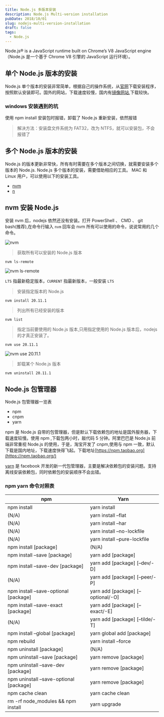 ```yaml
---
title: Node.js 多版本安装
description: Node.js Multi-version installation
pubDate: 2018/10/01
slug: nodejs-multi-version-installation
draft: false
tags:
  - Node.js
---
```


Node.js® is a JavaScript runtime built on Chrome’s V8 JavaScript engine（Node.js 是一个基于 Chrome V8 引擎的 JavaScript 运行环境）。

## 单个 Node.js 版本的安装

Node.js 单个版本的安装非常简单，根据自己的操作系统，从[官网](https://node.js.org/)下载安装程序，按照默认安装即可。国外的网站，下载速度较慢，国内有[镜像网站](http://node.js.cn/download/),下载较快。

### windows 安装遇到的坑

使用 npm install 安装包时报错，卸载了 Node.js 重新安装，依然报错

> 解决方法：安装盘文件系统为 FAT32，改为 NTFS，就可以安装包，不会报错了

## 多个 Node.js 版本的安装

Node.js 的版本更新非常快，所有有时需要在多个版本之间切换，就需要安装多个版本的 Node.js. Node.js 多个版本的安装，需要借助相应的工具。 MAC 和 Linux 用户，可以使用以下的安装工具。

- [nvm](https://github.com/creationix/nvm)
- [n](https://github.com/tj/n)

## nvm 安装 Node.js

安装 nvm 后，nodejs 依然还没有安装。打开 PowerShell 、 CMD 、 git bash(推荐),在命令行输入 `nvm` 回车会 nvm 所有可以使用的命令，说说常用的几个命令。

![nvm](@assets/images/nvm-help.png)

> 获取所有可以安装的 Node.js 版本

`nvm ls-remote`

![nvm ls-remote](@assets/images/nvm-list.png)

`LTS` 指最新稳定版本，`CURRENT` 指最新版本，一般安装 `LTS`

> 安装指定版本的 Node.js

`nvm install 20.11.1`

> 列出所有已经安装的版本

`nvm list`

> 指定当前要使用的 Node.js 版本,只用指定使用的 Node.js 版本后，nodejs 的才真正安装了。

`nvm use 20.11.1`

![nvm use 20.11.1](@assets/images/nvm-use.png)

> 卸载某个 Node.js 版本

`nvm uninstall 20.11.1`

## Node.js 包管理器

Node.js 包管理器一览表

- npm
- cnpm
- yarn

npm 是 Node.js 自带的包管理器，但是默认下载依赖包的地址是国外服务器，下载速度较慢。使用 npm ,下载包两小时，敲代码 5 分钟。阿里巴巴是 Node.js 前端非常重视 Node.js 的使用，于是，淘宝开发了 cnpm,使用与 npm 一致，默认下载是国内地址，下载速度快得飞起。下载地址[https://npm.taobao.org](https://npm.taobao.org/)

[yarn](https://yarnpkg.com/zh-Hans/) 是 facebook 开发的新一代包管理器，主要是解决依赖包的安装问题。支持离线安装依赖包，同时依赖包的安装顺序不会出错。

### npm yarn 命令对照表

| npm                                      | Yarn                                  |
| ---------------------------------------- | ------------------------------------- |
| npm install                              | yarn install                          |
| (N/A)                                    | yarn install –flat                    |
| (N/A)                                    | yarn install –har                     |
| (N/A)                                    | yarn install –no-lockfile             |
| (N/A)                                    | yarn install –pure-lockfile           |
| npm install \[package\]                  | (N/A)                                 |
| npm install –save \[package\]            | yarn add \[package\]                  |
| npm install –save-dev \[package\]        | yarn add \[package\] \[–dev/-D\]      |
| (N/A)                                    | yarn add \[package\] \[–peer/-P\]     |
| npm install –save-optional \[package\]   | yarn add \[package\] \[–optional/-O\] |
| npm install –save-exact \[package\]      | yarn add \[package\] \[–exact/-E\]    |
| (N/A)                                    | yarn add \[package\] \[–tilde/-T\]    |
| npm install –global \[package\]          | yarn global add \[package\]           |
| npm rebuild                              | yarn install –force                   |
| npm uninstall \[package\]                | (N/A)                                 |
| npm uninstall –save \[package\]          | yarn remove \[package\]               |
| npm uninstall –save-dev \[package\]      | yarn remove \[package\]               |
| npm uninstall –save-optional \[package\] | yarn remove \[package\]               |
| npm cache clean                          | yarn cache clean                      |
| rm -rf node_modules && npm install       | yarn upgrade                          |

